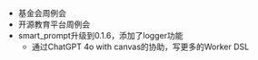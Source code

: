 - 基金会周例会
- 开源教育平台周例会
- smart_prompt升级到0.1.6，添加了logger功能
	- 通过ChatGPT 4o with canvas的协助，写更多的Worker DSL